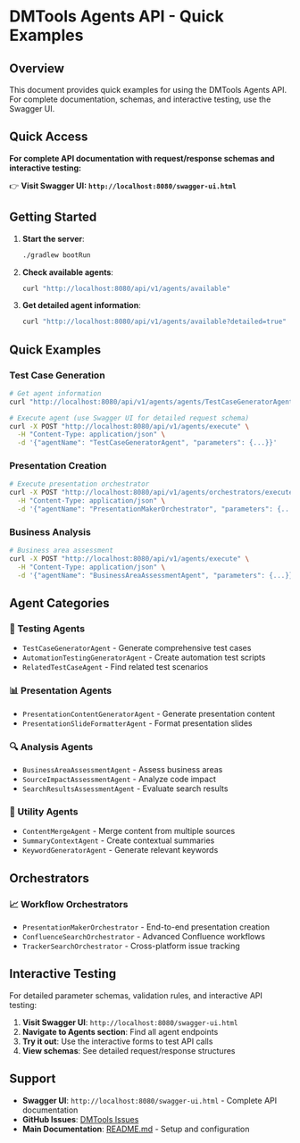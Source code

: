 # DMTools Agents API - Quick Examples

## Overview

This document provides quick examples for using the DMTools Agents API. For complete documentation, schemas, and interactive testing, use the Swagger UI.

## Quick Access

**For complete API documentation with request/response schemas and interactive testing:**

👉 **Visit Swagger UI: `http://localhost:8080/swagger-ui.html`**

## Getting Started

1. **Start the server**:
   ```bash
   ./gradlew bootRun
   ```

2. **Check available agents**:
   ```bash
   curl "http://localhost:8080/api/v1/agents/available"
   ```

3. **Get detailed agent information**:
   ```bash
   curl "http://localhost:8080/api/v1/agents/available?detailed=true"
   ```

## Quick Examples

### Test Case Generation
```bash
# Get agent information
curl "http://localhost:8080/api/v1/agents/agents/TestCaseGeneratorAgent/info"

# Execute agent (use Swagger UI for detailed request schema)
curl -X POST "http://localhost:8080/api/v1/agents/execute" \
  -H "Content-Type: application/json" \
  -d '{"agentName": "TestCaseGeneratorAgent", "parameters": {...}}'
```

### Presentation Creation
```bash
# Execute presentation orchestrator
curl -X POST "http://localhost:8080/api/v1/agents/orchestrators/execute" \
  -H "Content-Type: application/json" \
  -d '{"agentName": "PresentationMakerOrchestrator", "parameters": {...}}'
```

### Business Analysis
```bash
# Business area assessment
curl -X POST "http://localhost:8080/api/v1/agents/execute" \
  -H "Content-Type: application/json" \
  -d '{"agentName": "BusinessAreaAssessmentAgent", "parameters": {...}}'
```

## Agent Categories

### 🧪 Testing Agents
- `TestCaseGeneratorAgent` - Generate comprehensive test cases
- `AutomationTestingGeneratorAgent` - Create automation test scripts
- `RelatedTestCaseAgent` - Find related test scenarios

### 📊 Presentation Agents
- `PresentationContentGeneratorAgent` - Generate presentation content
- `PresentationSlideFormatterAgent` - Format presentation slides

### 🔍 Analysis Agents
- `BusinessAreaAssessmentAgent` - Assess business areas
- `SourceImpactAssessmentAgent` - Analyze code impact
- `SearchResultsAssessmentAgent` - Evaluate search results

### 🔧 Utility Agents
- `ContentMergeAgent` - Merge content from multiple sources
- `SummaryContextAgent` - Create contextual summaries
- `KeywordGeneratorAgent` - Generate relevant keywords

## Orchestrators

### 📈 Workflow Orchestrators
- `PresentationMakerOrchestrator` - End-to-end presentation creation
- `ConfluenceSearchOrchestrator` - Advanced Confluence workflows
- `TrackerSearchOrchestrator` - Cross-platform issue tracking

## Interactive Testing

For detailed parameter schemas, validation rules, and interactive API testing:

1. **Visit Swagger UI**: `http://localhost:8080/swagger-ui.html`
2. **Navigate to Agents section**: Find all agent endpoints
3. **Try it out**: Use the interactive forms to test API calls
4. **View schemas**: See detailed request/response structures

## Support

- **Swagger UI**: `http://localhost:8080/swagger-ui.html` - Complete API documentation
- **GitHub Issues**: [DMTools Issues](https://github.com/IstiN/dmtools/issues)
- **Main Documentation**: [README.md](../README.md) - Setup and configuration 